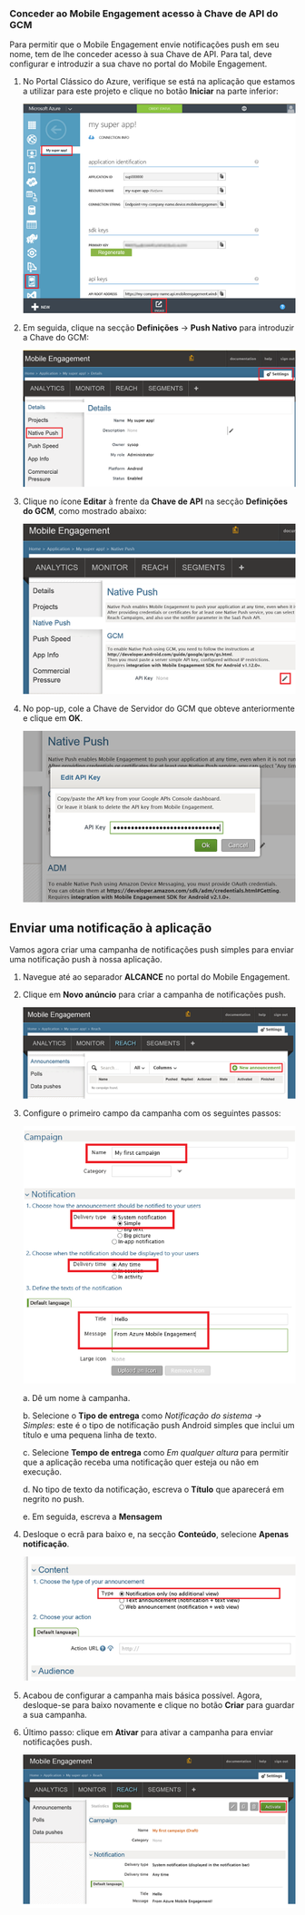 ### Conceder ao Mobile Engagement acesso à Chave de API do GCM
Para permitir que o Mobile Engagement envie notificações push em seu nome, tem de lhe conceder acesso à sua Chave de API. Para tal, deve configurar e introduzir a sua chave no portal do Mobile Engagement.

1. No Portal Clássico do Azure, verifique se está na aplicação que estamos a utilizar para este projeto e clique no botão **Iniciar** na parte inferior:
   
    ![](./media/mobile-engagement-android-send-push/engage-button.png)
2. Em seguida, clique na secção **Definições** -> **Push Nativo** para introduzir a Chave do GCM:
   
    ![](./media/mobile-engagement-android-send-push/engagement-portal.png)
3. Clique no ícone **Editar** à frente da **Chave de API** na secção **Definições do GCM**, como mostrado abaixo:
   
    ![](./media/mobile-engagement-android-send-push/native-push-settings.png)
4. No pop-up, cole a Chave de Servidor do GCM que obteve anteriormente e clique em **OK**.
   
    ![](./media/mobile-engagement-android-send-push/api-key.png)

## <a id="send"></a>Enviar uma notificação à aplicação
Vamos agora criar uma campanha de notificações push simples para enviar uma notificação push à nossa aplicação.

1. Navegue até ao separador **ALCANCE** no portal do Mobile Engagement.
2. Clique em **Novo anúncio** para criar a campanha de notificações push.
   
    ![](./media/mobile-engagement-android-send-push/new-announcement.png)
3. Configure o primeiro campo da campanha com os seguintes passos:
   
    ![](./media/mobile-engagement-android-send-push/campaign-first-params.png)
   
    a. Dê um nome à campanha.
   
    b. Selecione o **Tipo de entrega** como *Notificação do sistema -> Simples*: este é o tipo de notificação push Android simples que inclui um título e uma pequena linha de texto.
   
    c. Selecione **Tempo de entrega** como *Em qualquer altura* para permitir que a aplicação receba uma notificação quer esteja ou não em execução.
   
    d. No tipo de texto da notificação, escreva o **Título** que aparecerá em negrito no push.
   
    e. Em seguida, escreva a **Mensagem**
4. Desloque o ecrã para baixo e, na secção **Conteúdo**, selecione **Apenas notificação**.
   
    ![](./media/mobile-engagement-android-send-push/campaign-content.png)
5. Acabou de configurar a campanha mais básica possível. Agora, desloque-se para baixo novamente e clique no botão **Criar** para guardar a sua campanha.
6. Último passo: clique em **Ativar** para ativar a campanha para enviar notificações push.
   
    ![](./media/mobile-engagement-android-send-push/campaign-activate.png)

<!--HONumber=Sep16_HO3-->



